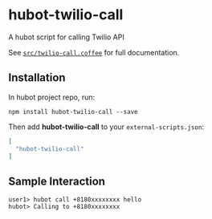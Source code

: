 # hubot-twilio-call

A hubot script for calling Twilio API

See [`src/twilio-call.coffee`](src/twilio-call.coffee) for full documentation.

## Installation

In hubot project repo, run:

`npm install hubot-twilio-call --save`

Then add **hubot-twilio-call** to your `external-scripts.json`:

```json
[
  "hubot-twilio-call"
]
```

## Sample Interaction

```
user1> hubot call +8180xxxxxxxx hello
hubot> Calling to +8180xxxxxxxx
```
